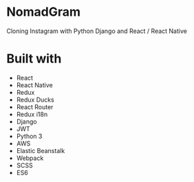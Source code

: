 # NomadGram

Cloning Instagram with Python Django and React / React Native

# Built with 
 - React
 - React Native
 - Redux
 - Redux Ducks
 - React Router
 - Redux i18n
 - Django
 - JWT
 - Python 3
 - AWS
 - Elastic Beanstalk
 - Webpack
 - SCSS
 - ES6
